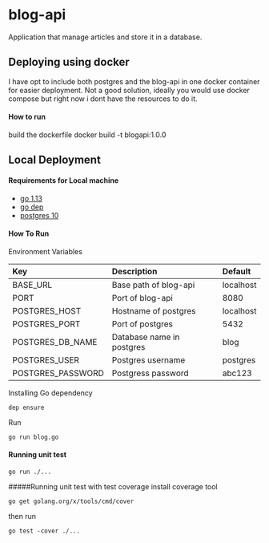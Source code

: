 # blog-api

Application that manage articles and store it in a database.

## Deploying using docker
I have opt to include both postgres and the blog-api in one docker container for easier deployment. Not a good solution,
ideally you would use docker compose but right now i dont have the resources to do it.

#### How to run
build the dockerfile
docker build -t blogapi:1.0.0

## Local Deployment

#### Requirements for Local machine
- [go 1.13](https://golang.org/)
- [go dep](https://github.com/golang/dep)
- [postgres 10](https://www.postgresql.org/download/)

#### How To Run
Environment Variables

| Key | Description | Default|
|:---|:---|:---|
|BASE_URL| Base path of blog-api | localhost|
| PORT | Port of blog-api | 8080|
|POSTGRES_HOST| Hostname of postgres | localhost|
|POSTGRES_PORT| Port of postgres|5432|
|POSTGRES_DB_NAME| Database name in postgres|blog|
|POSTGRES_USER| Postgres username|postgres|
|POSTGRES_PASSWORD| Postgress password|abc123|
Installing Go dependency
```
dep ensure
```

Run
```
go run blog.go
```

#### Running unit test
```
go run ./...
```

#####Running unit test with test coverage
install coverage tool
```
go get golang.org/x/tools/cmd/cover
```
then run
```
go test -cover ./...
```
